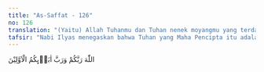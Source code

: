 ```yaml
---
title: "As-Saffat - 126"
no: 126
translation: "(Yaitu) Allah Tuhanmu dan Tuhan nenek moyangmu yang terdahulu?”"
tafsir: "Nabi Ilyas menegaskan bahwa Tuhan yang Maha Pencipta itu adalah Allah. Allah-lah yang menciptakan mereka dan nenek moyang mereka. Karena itu Allah-lah Tuhan mereka yang sebenarnya dan juga Tuhan nenek moyang mereka, yaitu Nabi Ibrahim, Nabi Ismail, Nabi Ishak dan Nabi Yakub. Sebelum meninggal, Nabi Yakub telah menerima janji dari anak-anaknya bahwa mereka hanya akan mempertuhankan Allah, sebagaimana diterangkan dalam Al-Qur'an:\n\nApakah kamu menjadi saksi saat maut akan menjemput Yakub, ketika dia berkata kepada anak-anaknya, \"Apa yang kamu sembah sepeninggalku?\" Mereka menjawab, \"Kami akan menyembah Tuhanmu dan Tuhan nenek moyangmu yaitu Ibrahim, Ismail dan Ishak, (yaitu) Tuhan Yang Maha Esa dan kami (hanya) berserah diri kepada-Nya.\" (al-Baqarah/2: 133)\n\nDengan penyembahan patung Ba'l itu berarti bahwa mereka telah melanggar ikrar nenek moyang mereka tersebut."
---
```


اللّٰهَ رَبَّكُمْ وَرَبَّ اٰبَاۤىِٕكُمُ الْاَوَّلِيْنَ
